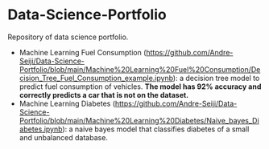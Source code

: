# Data-Science-Portfolio
Repository of data science portfolio.
* Machine Learning Fuel Consumption (https://github.com/Andre-Seiji/Data-Science-Portfolio/blob/main/Machine%20Learning%20Fuel%20Consumption/Decision_Tree_Fuel_Consumption_example.ipynb): a decision tree model to predict fuel consumption of vehicles. **The model has 92% accuracy and correctly predicts a car that is not on the dataset.**  
* Machine Learning Diabetes (https://github.com/Andre-Seiji/Data-Science-Portfolio/blob/main/Machine%20Learning%20Diabetes/Naive_bayes_Diabetes.ipynb): a naive bayes model that classifies diabetes of a small and unbalanced database.
